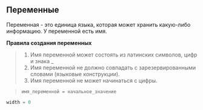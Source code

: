 ## Переменные

Переменная - это единица языка, которая может хранить какую-либо информацию. У переменной есть имя.

**Правила создания переменных**
> 1. Имя переменной может состоять из латинских символов, цифр и знака _
> 2. Имя переменной не должно совпадать с зарезервированными словами (языковые конструкции).
> 3. Имя переменной не может начинаться с цифры.

> `имя_переменной = начальное_значение`

```python
width = 0
```